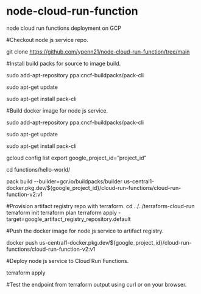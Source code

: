 # node-cloud-run-function
node cloud run functions deployment on GCP


#Checkout node js service repo.

git clone https://github.com/ypenn21/node-cloud-run-function/tree/main

#Install build packs for source to image build.

sudo add-apt-repository ppa:cncf-buildpacks/pack-cli

sudo apt-get update

sudo apt-get install pack-cli


#Build docker image for node js service.

sudo add-apt-repository ppa:cncf-buildpacks/pack-cli

sudo apt-get update

sudo apt-get install pack-cli

gcloud config list
export google_project_id=”project_id”

cd functions/hello-world/

pack build --builder=gcr.io/buildpacks/builder us-central1-docker.pkg.dev/${google_project_id}/cloud-run-functions/cloud-run-function-v2:v1



#Provision artifact registry repo with terraform.
cd ../../terraform-cloud-run
terraform init
terraform plan
terraform apply -target=google_artifact_registry_repository.default



#Push the docker image for node js service to artifact registry.

docker push us-central1-docker.pkg.dev/${google_project_id}/cloud-run-functions/cloud-run-function-v2:v1



#Deploy node js service to Cloud Run Functions.

terraform apply



#Test the endpoint from terraform output using curl or on your browser.
